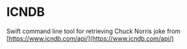 # ICNDB

Swift command line tool for retrieving Chuck Norris joke from [https://www.icndb.com/api/](https://www.icndb.com/api/)
